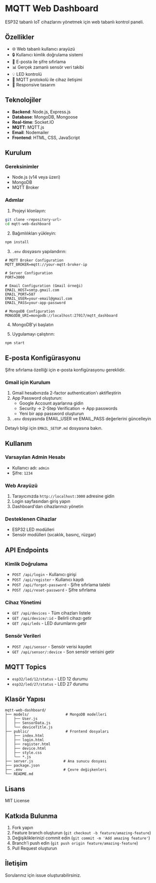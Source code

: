 # MQTT Web Dashboard

ESP32 tabanlı IoT cihazlarını yönetmek için web tabanlı kontrol paneli.

## Özellikler

- 🌐 Web tabanlı kullanıcı arayüzü
- 🔒 Kullanıcı kimlik doğrulama sistemi
- 📧 E-posta ile şifre sıfırlama
- 📊 Gerçek zamanlı sensör veri takibi
- 💡 LED kontrolü
- 🔄 MQTT protokolü ile cihaz iletişimi
- 📱 Responsive tasarım

## Teknolojiler

- **Backend**: Node.js, Express.js
- **Database**: MongoDB, Mongoose
- **Real-time**: Socket.IO
- **MQTT**: MQTT.js
- **Email**: Nodemailer
- **Frontend**: HTML, CSS, JavaScript

## Kurulum

### Gereksinimler

- Node.js (v14 veya üzeri)
- MongoDB
- MQTT Broker

### Adımlar

1. Projeyi klonlayın:
```bash
git clone <repository-url>
cd mqtt-web-dashboard
```

2. Bağımlılıkları yükleyin:
```bash
npm install
```

3. `.env` dosyasını yapılandırın:
```env
# MQTT Broker Configuration
MQTT_BROKER=mqtt://your-mqtt-broker-ip

# Server Configuration
PORT=3000

# Email Configuration (Gmail örneği)
EMAIL_HOST=smtp.gmail.com
EMAIL_PORT=587
EMAIL_USER=your-email@gmail.com
EMAIL_PASS=your-app-password

# MongoDB Configuration
MONGODB_URI=mongodb://localhost:27017/mqtt_dashboard
```

4. MongoDB'yi başlatın

5. Uygulamayı çalıştırın:
```bash
npm start
```

## E-posta Konfigürasyonu

Şifre sıfırlama özelliği için e-posta konfigürasyonu gereklidir.

### Gmail için Kurulum

1. Gmail hesabınızda 2-factor authentication'ı aktifleştirin
2. App Password oluşturun:
   - Google Account ayarlarına gidin
   - Security → 2-Step Verification → App passwords
   - Yeni bir app password oluşturun
3. `.env` dosyasında EMAIL_USER ve EMAIL_PASS değerlerini güncelleyin

Detaylı bilgi için `EMAIL_SETUP.md` dosyasına bakın.

## Kullanım

### Varsayılan Admin Hesabı
- Kullanıcı adı: `admin`
- Şifre: `1234`

### Web Arayüzü

1. Tarayıcınızda `http://localhost:3000` adresine gidin
2. Login sayfasından giriş yapın
3. Dashboard'dan cihazlarınızı yönetin

### Desteklenen Cihazlar

- ESP32 LED modülleri
- Sensör modülleri (sıcaklık, basınç, rüzgar)

## API Endpoints

### Kimlik Doğrulama
- `POST /api/login` - Kullanıcı girişi
- `POST /api/register` - Kullanıcı kaydı
- `POST /api/forgot-password` - Şifre sıfırlama talebi
- `POST /api/reset-password` - Şifre sıfırlama

### Cihaz Yönetimi
- `GET /api/devices` - Tüm cihazları listele
- `GET /api/device/:id` - Belirli cihazı getir
- `GET /api/leds` - LED durumlarını getir

### Sensör Verileri
- `POST /api/sensor` - Sensör verisi kaydet
- `GET /api/sensor/:device` - Son sensör verisini getir

## MQTT Topics

- `esp32/led/12/status` - LED 12 durumu
- `esp32/led/27/status` - LED 27 durumu

## Klasör Yapısı

```
mqtt-web-dashboard/
├── models/                 # MongoDB modelleri
│   ├── User.js
│   ├── SensorData.js
│   └── deviceTitle.js
├── public/                 # Frontend dosyaları
│   ├── index.html
│   ├── login.html
│   ├── register.html
│   ├── device.html
│   ├── style.css
│   └── *.js
├── server.js              # Ana sunucu dosyası
├── package.json
├── .env                   # Çevre değişkenleri
└── README.md
```

## Lisans

MIT License

## Katkıda Bulunma

1. Fork yapın
2. Feature branch oluşturun (`git checkout -b feature/amazing-feature`)
3. Değişikliklerinizi commit edin (`git commit -m 'Add amazing feature'`)
4. Branch'i push edin (`git push origin feature/amazing-feature`)
5. Pull Request oluşturun

## İletişim

Sorularınız için issue oluşturabilirsiniz.
